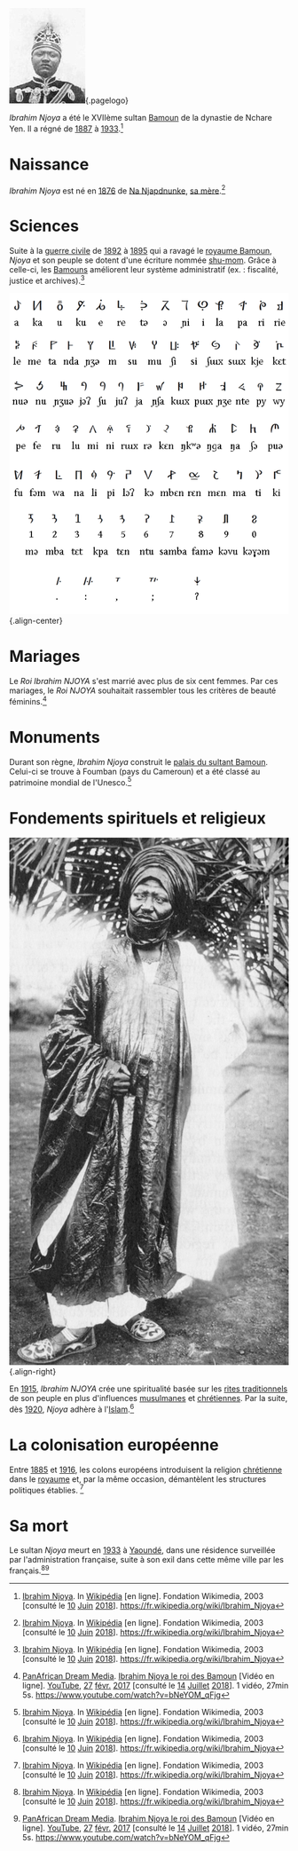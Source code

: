 <!-- TITLE: Ibrahim Njoya -->
<!-- SUBTITLE: Présentation du Roi Ibrahim Njoya -->

![Ibrahim Njoya](/uploads/personnalite/ibrahim-njoya.jpg "Buste de Ibrahim Njoya"){.pagelogo}

*Ibrahim Njoya* a été le XVIIème sultan [Bamoun](/peuple/afrique/a-situer/bamoun) de la dynastie de Nchare Yen. Il a régné de [1887](/histoire/date/calendrier-gregorien/par-annee/1887) à [1933](/histoire/date/calendrier-gregorien/par-annee/1933).[^1]

# Naissance
*Ibrahim Njoya* est né en [1876](/histoire/date/calendrier-gregorien/par-annee/1876) de [Na Njapdnunke](/personnalite/femme/noble/souveraine/reine/afrique/a-situer/bamoun/na-njapdnunke), [sa mère](/personnalite/femme/noble/souveraine/reine/afrique/a-situer/bamoun/na-njapdnunke).[^1]

# Sciences
Suite à la [guerre civile](/histoire/evenement/guerre/guerre-civile-bamoun) de [1892](/histoire/date/calendrier-gregorien/par-annee/1892) à [1895](/histoire/date/calendrier-gregorien/par-annee/1895) qui a ravagé le [royaume Bamoun](/geographie/royaume/afrique/a-situer/bamoun), *Njoya* et son peuple se dotent d'une écriture nommée [shu-mom](/ecriture/shu-mom). Grâce à celle-ci, les [Bamouns](/peuple/afrique/a-situer/bamoun) améliorent leur système administratif (ex. : fiscalité, justice et archives).[^1]

![Bamum Syllabary](/uploads/ecriture/bamum-syllabary.png "Bamum Syllabary"){.align-center}

# Mariages
Le *Roi Ibrahim NJOYA* s'est marrié avec plus de six cent femmes. Par ces mariages, le *Roi NJOYA* souhaitait rassembler tous les critères de beauté féminins.[^2]

# Monuments
Durant son règne, *Ibrahim Njoya* construit le [palais du sultant Bamoun](/monument/afrique/a-situer/palais-des-sultants-bamouns). Celui-ci se trouve à Foumban (pays du Cameroun) et a été classé au patrimoine mondial de l'Unesco.[^1]

# Fondements spirituels et religieux
![Njoya Of Bamun](/uploads/personnalite/njoya-of-bamun.jpg "Le Roi des Bamouns, Ibrahim NJOYA"){.align-right}

En [1915](/histoire/date/calendrier-gregorien/par-annee/1915), *Ibrahim NJOYA* crée une spiritualité basée sur les [rites traditionnels]() de son peuple en plus d'influences [musulmanes](/religion/confession/islam) et [chrétiennes](/religion/confession/christianisme).
Par la suite, dès [1920](/histoire/date/calendrier-gregorien/par-annee/1920), *Njoya* adhère à l'[Islam](/religion/confession/islam).[^1]

# La colonisation européenne
Entre [1885](/histoire/date/calendrier-gregorien/par-annee/1885) et [1916](/histoire/date/calendrier-gregorien/par-annee/1916), les colons européens introduisent la religion [chrétienne](/religion/confession/christianisme) dans le [royaume](/geographie/royaume/afrique/a-situer/bamoun) et, par la même occasion, démantèlent les structures politiques établies. [^1]

# Sa mort
Le sultan *Njoya* meurt en [1933](/histoire/date/calendrier-gregorien/par-annee/1933) à [Yaoundé](/geographie/ville/afrique/centre/cameroun/yaounde), dans une résidence surveillée par l'administration française, suite à son exil dans cette même ville par les français.[^1][^2]


[^1]: [Ibrahim Njoya](https://fr.wikipedia.org/wiki/Ibrahim_Njoya). In [Wikipédia](https://fr.wikipedia.org/) [en ligne]. Fondation Wikimedia, 2003 [consulté le [10](/histoire/date/calendrier-gregorien/par-jour/10) [Juin](/histoire/date/calendrier-gregorien/par-mois/juin) [2018](/histoire/date/calendrier-gregorien/par-annee/2018)]. https://fr.wikipedia.org/wiki/Ibrahim_Njoya
[^2]: [PanAfrican Dream Media](https://www.youtube.com/channel/UCu0a1M4ANVmdvF4Zj7c4HIA). [Ibrahim Njoya le roi des Bamoun](https://www.youtube.com/watch?v=bNeYOM_qFjg) [Vidéo en ligne]. [YouTube](https://www.youtube.com/), [27](/histoire/date/calendrier-gregorien/par-jour/27) [févr.](/histoire/date/calendrier-gregorien/par-mois/fevrier) [2017](https://partage.leremsesh.com/histoire/date/calendrier-gregorien/par-annee/2017) [consulté le [14](/histoire/date/calendrier-gregorien/par-jour/14) [Juillet](/histoire/date/calendrier-gregorien/par-mois/juillet) [2018](/histoire/date/calendrier-gregorien/par-annee/2018)]. 1 vidéo, 27min 5s. https://www.youtube.com/watch?v=bNeYOM_qFjg